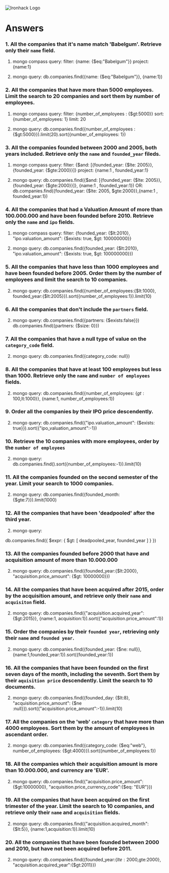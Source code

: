 ![Ironhack Logo](https://i.imgur.com/1QgrNNw.png)

<!-- AS THE MONGO COMPASS QUERIES ARE A SIMPLIFIED VERSION OF A MONGO QUERY, I SIMPLY WROTE THE MONGO ONE -->

# Answers

### 1. All the companies that it's name match 'Babelgum'. Retrieve only their `name` field.

1) mongo compass query: 
filter: {name: {$eq:"Babelgum"}}
project: {name:1}

2) mongo query: 
db.companies.find({name: {$eq:"Babelgum"}}, {name:1})

### 2. All the companies that have more than 5000 employees. Limit the search to 20 companies and sort them by **number of employees**.

1) mongo compass query: 
filter: {number_of_employees : {$gt:5000}}
sort: {number_of_employees: 1}
limit: 20

2) mongo query: 
db.companies.find({number_of_employees : {$gt:5000}}).limit(20).sort({number_of_employees: 1})

### 3. All the companies founded between 2000 and 2005, both years included. Retrieve only the `name` and `founded_year` fileds.

1) mongo compass query: 
filter: {$and: [{founded_year: {$lte: 2005}}, {founded_year: {$gte:2000}}]}
project: {name:1 , founded_year:1}

2) mongo query: 
db.companies.find({$and: [{founded_year: {$lte: 2005}}, {founded_year: {$gte:2000}}]}, {name:1 , founded_year:1})
OR: db.companies.find({founded_year: {$lte: 2005, $gte:2000}},{name:1 , founded_year:1})
<!-- here, we are mixing filter and project so we separate both, in different curly brackets -->

### 4. All the companies that had a Valuation Amount of more than 100.000.000 and have been founded before 2010. Retrieve only the `name` and `ipo` fields.

1) mongo compass query: 
filter: {founded_year: {$lt:2010}, "ipo.valuation_amount": {$exists: true, $gt: 100000000}} 

2) mongo query: 
db.companies.find({founded_year: {$lt:2010}, "ipo.valuation_amount": {$exists: true, $gt: 100000000}})
<!-- here, we only use filter (even though for different fields), so we can put them in one big curly bracket -->

### 5. All the companies that have less than 1000 employees and have been founded before 2005. Order them by the number of employees and limit the search to 10 companies.

2) mongo query: 
db.companies.find({number_of_employees:{$lt:1000}, founded_year:{$lt:2005}}).sort({number_of_employees:1}).limit(10)

### 6. All the companies that don't include the `partners` field.

2) mongo query: 
db.companies.find({partners: {$exists:false}}) <!-- don't include the field partners-->
db.companies.find({partners: {$size: 0}}) <!-- the field partners (array) is empty -->

### 7. All the companies that have a null type of value on the `category_code` field.

2) mongo query: 
db.companies.find({category_code: null})

### 8. All the companies that have at least 100 employees but less than 1000. Retrieve only the `name` and `number of employees` fields.

2) mongo query: 
db.companies.find({number_of_employees: {$gt:100,$lt:1000}}, {name:1, number_of_employees:1})

### 9. Order all the companies by their IPO price descendently.

2) mongo query: 
db.companies.find({"ipo.valuation_amount": {$exists: true}}).sort({"ipo_valuation_amount":-1})

### 10. Retrieve the 10 companies with more employees, order by the `number of employees`

2) mongo query: 
db.companies.find().sort({number_of_employees:-1}).limit(10)

### 11. All the companies founded on the second semester of the year. Limit your search to 1000 companies.

2) mongo query: 
db.companies.find({founded_month: {$gte:7}}).limit(1000)

### 12. All the companies that have been 'deadpooled' after the third year.

2) mongo query: 
<!-- NOT FINISHED !!!!!!!!!!!!!!!!!!!!!!!!!!!!!!!!!!!!!!!!!! -->
db.companies.find({ $expr: { $gt: [ deadpooled_year, founded_year ] } })

### 13. All the companies founded before 2000 that have and acquisition amount of more than 10.000.000

2) mongo query: 
db.companies.find({founded_year:{$lt:2000}, "acquisition.price_amount": {$gt: 10000000}})

### 14. All the companies that have been acquired after 2015, order by the acquisition amount, and retrieve only their `name` and `acquisiton` field.

2) mongo query: 
db.companies.find({"acquisition.acquired_year": {$gt:2015}}, {name:1, acquisition:1}).sort({"acquisition.price_amount":1})

### 15. Order the companies by their `founded year`, retrieving only their `name` and `founded year`.

2) mongo query: 
db.companies.find({founded_year: {$ne: null}}, {name:1,founded_year:1}).sort({founded_year:1})


### 16. All the companies that have been founded on the first seven days of the month, including the seventh. Sort them by their `aquisition price` descendently. Limit the search to 10 documents.

2) mongo query: 
db.companies.find({founded_day: {$lt:8}, "acquisition.price_amount": {$ne :null}}).sort({"acquisition.price_amount":-1}).limit(10)

### 17. All the companies on the 'web' `category` that have more than 4000 employees. Sort them by the amount of employees in ascendant order.

2) mongo query: 
db.companies.find({category_code: {$eq:"web"}, number_of_employees: {$gt:4000}}).sort({number_of_employees:1})


### 18. All the companies which their acquisition amount is more than 10.000.000, and currency are 'EUR'.

2) mongo query: 
db.companies.find({"acquisition.price_amount": {$gt:10000000}, "acquisition.price_currency_code":{$eq: "EUR"}})


### 19. All the companies that have been acquired on the first trimester of the year. Limit the search to 10 companies, and retrieve only their `name` and `acquisition` fields.

2) mongo query:
db.companies.find({"acquisition.acquired_month": {$lt:5}}, {name:1,acquisition:1}).limit(10)

### 20. All the companies that have been founded between 2000 and 2010, but have not been acquired before 2011.

2) mongo query: 
db.companies.find({founded_year:{$lte:2000,$gte:2000}, "acquisition.acquired_year":{$gt:2011}})

